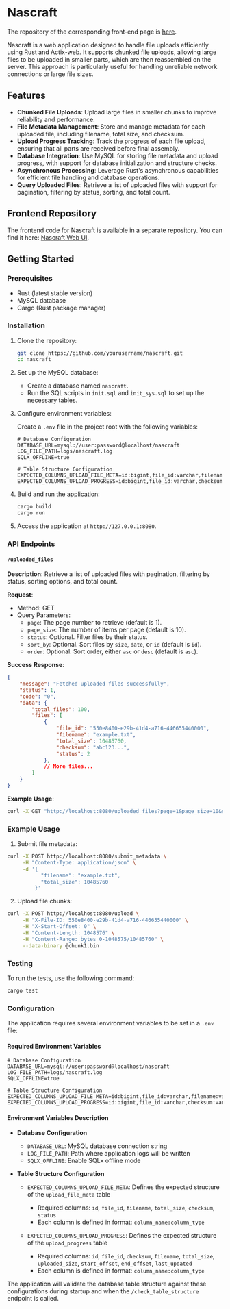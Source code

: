 # Nascraft

The repository of the corresponding front-end page is [here](https://github.com/hawklithm/nascraft-webui).

Nascraft is a web application designed to handle file uploads efficiently using Rust and Actix-web. It supports chunked file uploads, allowing large files to be uploaded in smaller parts, which are then reassembled on the server. This approach is particularly useful for handling unreliable network connections or large file sizes.

## Features

- **Chunked File Uploads**: Upload large files in smaller chunks to improve reliability and performance.
- **File Metadata Management**: Store and manage metadata for each uploaded file, including filename, total size, and checksum.
- **Upload Progress Tracking**: Track the progress of each file upload, ensuring that all parts are received before final assembly.
- **Database Integration**: Use MySQL for storing file metadata and upload progress, with support for database initialization and structure checks.
- **Asynchronous Processing**: Leverage Rust's asynchronous capabilities for efficient file handling and database operations.
- **Query Uploaded Files**: Retrieve a list of uploaded files with support for pagination, filtering by status, sorting, and total count.

## Frontend Repository

The frontend code for Nascraft is available in a separate repository. You can find it here: [Nascraft Web UI](https://github.com/hawklithm/nascraft-webui).

## Getting Started

### Prerequisites

- Rust (latest stable version)
- MySQL database
- Cargo (Rust package manager)

### Installation

1. Clone the repository:

   ```bash
   git clone https://github.com/yourusername/nascraft.git
   cd nascraft
   ```

2. Set up the MySQL database:

   - Create a database named `nascraft`.
   - Run the SQL scripts in `init.sql` and `init_sys.sql` to set up the necessary tables.

3. Configure environment variables:

   Create a `.env` file in the project root with the following variables:

   ```env
   # Database Configuration
   DATABASE_URL=mysql://user:password@localhost/nascraft
   LOG_FILE_PATH=logs/nascraft.log
   SQLX_OFFLINE=true

   # Table Structure Configuration
   EXPECTED_COLUMNS_UPLOAD_FILE_META=id:bigint,file_id:varchar,filename:varchar,total_size:bigint,checksum:varchar,status:int,file_path:varchar
   EXPECTED_COLUMNS_UPLOAD_PROGRESS=id:bigint,file_id:varchar,checksum:varchar,filename:varchar,total_size:bigint,uploaded_size:bigint,start_offset:bigint,end_offset:bigint,last_updated:bigint
   ```

4. Build and run the application:

   ```bash
   cargo build
   cargo run
   ```

5. Access the application at `http://127.0.0.1:8080`.

### API Endpoints

#### `/uploaded_files`

**Description**: Retrieve a list of uploaded files with pagination, filtering by status, sorting options, and total count.

**Request**:
- Method: GET
- Query Parameters:
  - `page`: The page number to retrieve (default is 1).
  - `page_size`: The number of items per page (default is 10).
  - `status`: Optional. Filter files by their status.
  - `sort_by`: Optional. Sort files by `size`, `date`, or `id` (default is `id`).
  - `order`: Optional. Sort order, either `asc` or `desc` (default is `asc`).

**Success Response**:
```json
{
    "message": "Fetched uploaded files successfully",
    "status": 1,
    "code": "0",
    "data": {
        "total_files": 100,
        "files": [
            {
                "file_id": "550e8400-e29b-41d4-a716-446655440000",
                "filename": "example.txt",
                "total_size": 10485760,
                "checksum": "abc123...",
                "status": 2
            },
            // More files...
        ]
    }
}
```

**Example Usage**:
```bash
curl -X GET "http://localhost:8080/uploaded_files?page=1&page_size=10&status=2&sort_by=size&order=desc"
```

### Example Usage

1. Submit file metadata:
```bash
curl -X POST http://localhost:8080/submit_metadata \
     -H "Content-Type: application/json" \
     -d '{
           "filename": "example.txt",
           "total_size": 10485760
         }'
```

2. Upload file chunks:
```bash
curl -X POST http://localhost:8080/upload \
     -H "X-File-ID: 550e8400-e29b-41d4-a716-446655440000" \
     -H "X-Start-Offset: 0" \
     -H "Content-Length: 1048576" \
     -H "Content-Range: bytes 0-1048575/10485760" \
     --data-binary @chunk1.bin
```

### Testing

To run the tests, use the following command:

```bash
cargo test
```

### Configuration

The application requires several environment variables to be set in a `.env` file:

#### Required Environment Variables

```env
# Database Configuration
DATABASE_URL=mysql://user:password@localhost/nascraft
LOG_FILE_PATH=logs/nascraft.log
SQLX_OFFLINE=true

# Table Structure Configuration
EXPECTED_COLUMNS_UPLOAD_FILE_META=id:bigint,file_id:varchar,filename:varchar,total_size:bigint,checksum:varchar,status:int
EXPECTED_COLUMNS_UPLOAD_PROGRESS=id:bigint,file_id:varchar,checksum:varchar,filename:varchar,total_size:bigint,uploaded_size:bigint,start_offset:bigint,end_offset:bigint,last_updated:timestamp
```

#### Environment Variables Description

- **Database Configuration**
  - `DATABASE_URL`: MySQL database connection string
  - `LOG_FILE_PATH`: Path where application logs will be written
  - `SQLX_OFFLINE`: Enable SQLx offline mode

- **Table Structure Configuration**
  - `EXPECTED_COLUMNS_UPLOAD_FILE_META`: Defines the expected structure of the `upload_file_meta` table
    - Required columns: `id`, `file_id`, `filename`, `total_size`, `checksum`, `status`
    - Each column is defined in format: `column_name:column_type`
  
  - `EXPECTED_COLUMNS_UPLOAD_PROGRESS`: Defines the expected structure of the `upload_progress` table
    - Required columns: `id`, `file_id`, `checksum`, `filename`, `total_size`, `uploaded_size`, `start_offset`, `end_offset`, `last_updated`
    - Each column is defined in format: `column_name:column_type`

The application will validate the database table structure against these configurations during startup and when the `/check_table_structure` endpoint is called.